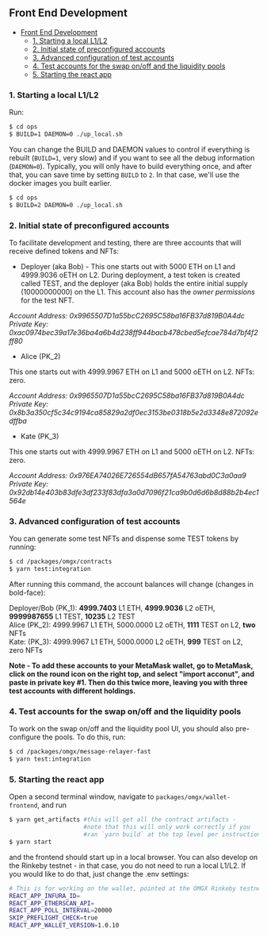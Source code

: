 ## Front End Development

- [Front End Development](#front-end-development)
  * [1. Starting a local L1/L2](#1-starting-a-local-l1-l2)
  * [2. Initial state of preconfigured accounts](#2-initial-state-of-preconfigured-accounts)
  * [3. Advanced configuration of test accounts](#3-advanced-configuration-of-test-accounts)
  * [4. Test accounts for the swap on/off and the liquidity pools](#4-test-accounts-for-the-swap-on-off-and-the-liquidity-pools)
  * [5. Starting the react app](#5-starting-the-react-app)
  
### 1. Starting a local L1/L2

Run:

```bash
$ cd ops
$ BUILD=1 DAEMON=0 ./up_local.sh
```

You can change the BUILD and DAEMON values to control if everything is rebuilt (`BUILD=1`, very slow) and if you want to see all the debug information (`DAEMON=0`). Typically, you will only have to build everything once, and after that, you can save time by setting `BUILD` to `2`. In that case, we'll use the docker images you built earlier.

```bash
$ cd ops
$ BUILD=2 DAEMON=0 ./up_local.sh
```

### 2. Initial state of preconfigured accounts 

To facilitate development and testing, there are three accounts that will receive defined tokens and NFTs:

* Deployer (aka Bob) - This one starts out with 5000 ETH on L1 and 4999.9036 oETH on L2. During deployment, a test token is created called TEST, and the deployer (aka Bob) holds the entire initial supply (10000000000) on the L1. This account also has the *owner permissions* for the test NFT. 

_Account Address: 0x9965507D1a55bcC2695C58ba16FB37d819B0A4dc  
Private Key: 0xac0974bec39a17e36ba4a6b4d238ff944bacb478cbed5efcae784d7bf4f2ff80_    

* Alice (PK_2)

This one starts out with 4999.9967 ETH on L1 and 5000 oETH on L2. NFTs: zero.

_Account Address: 0x9965507D1a55bcC2695C58ba16FB37d819B0A4dc  
Private Key: 0x8b3a350cf5c34c9194ca85829a2df0ec3153be0318b5e2d3348e872092edffba_  

* Kate (PK_3) 

This one starts out with 4999.9967 ETH on L1 and 5000 oETH on L2. NFTs: zero.

_Account Address: 0x976EA74026E726554dB657fA54763abd0C3a0aa9  
Private Key: 0x92db14e403b83dfe3df233f83dfa3a0d7096f21ca9b0d6d6b8d88b2b4ec1564e_  

### 3. Advanced configuration of test accounts

You can generate some test NFTs and dispense some TEST tokens by running:

```bash
$ cd /packages/omgx/contracts
$ yarn test:integration
```

After running this command, the account balances will change (changes in bold-face):

Deployer/Bob (PK_1):	**4999.7403** L1 ETH,	**4999.9036** L2 oETH,	**9999987655** L1 TEST,	**10235** L2 TEST  
Alice (PK_2):	4999.9967 L1 ETH,	5000.0000 L2 oETH,	**1111** TEST on L2,	**two** NFTs  
Kate: (PK_3):	4999.9967 L1 ETH,	5000.0000 L2 oETH,	**999** TEST on L2,	zero NFTs  

**Note - To add these accounts to your MetaMask wallet, go to MetaMask, click on the round icon on the right top, and select "import acconut", and paste in private key #1. Then do this twice more, leaving you with three test accounts with different holdings.**

### 4. Test accounts for the swap on/off and the liquidity pools

To work on the swap on/off and the liquidity pool UI, you should also pre-configure the pools. To do this, run:

```bash
$ cd /packages/omgx/message-relayer-fast
$ yarn test:integration
```

### 5. Starting the react app

Open a second terminal window, navigate to `packages/omgx/wallet-frontend`, and run

```bash
$ yarn get_artifacts #this will get all the contract artifacts - 
                     #note that this will only work correctly if you 
                     #ran `yarn build` at the top level per instructions
$ yarn start
```

and the frontend should start up in a local browser. You can also develop on the Rinkeby testnet - in that case, you do not need to run a local L1/L2. If you would like to do that, just change the .env settings:

```bash
# This is for working on the wallet, pointed at the OMGX Rinkeby testnet
REACT_APP_INFURA_ID=
REACT_APP_ETHERSCAN_API=
REACT_APP_POLL_INTERVAL=20000
SKIP_PREFLIGHT_CHECK=true
REACT_APP_WALLET_VERSION=1.0.10
```